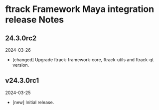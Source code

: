 # ftrack Framework Maya integration release Notes

## 24.3.0rc2
2024-03-26

* [changed] Upgrade ftrack-framework-core, ftrack-utils and ftrack-qt version.

## v24.3.0rc1
2024-03-25

* [new] Initial release.
